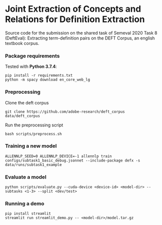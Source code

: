 # Joint Extraction of Concepts and Relations for Definition Extraction
Source code for the submission on the shared task of Semeval 2020 Task 8 (DeftEval): Extracting term-definition pairs on the DEFT Corpus, an english textbook corpus.

### Package requirements
Tested with **Python 3.7.4**:
```
pip install -r requirements.txt
python -m spacy download en_core_web_lg
```

### Preprocessing

Clone the deft corpus
```
git clone https://github.com/adobe-research/deft_corpus data/deft_corpus
```

Run the preprocessing script
```
bash scripts/preprocess.sh
```

### Training a new model

```
ALLENNLP_SEED=0 ALLENNLP_DEVICE=-1 allennlp train configs/subtask1_basic_debug.jsonnet --include-package defx -s data/runs/subtask1_example
```

### Evaluate a model
```
python scripts/evaluate.py --cuda-device <device-id> <model-dir> --subtasks <1-3> --split <dev/test>
```

### Running a demo

```
pip install streamlit
streamlit run streamlit_demo.py -- <model-dir>/model.tar.gz
```

